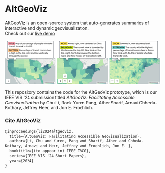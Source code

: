 # AltGeoViz
AltGeoViz is an open-source system that auto-generates summaries of interactive and dynamic geovisualization.
<br>
Check out our [live demo](https://accessible-map-420308.uw.r.appspot.com/)
<br>
<br>
![AltGeoViz](/figures/project-teaser.png)

This repository contains the code for the AltGeoViz prototype, which is our IEEE VIS '24 submission titled *AltGeoViz: Facilitating Accessible Geovisualization* by Chu Li, Rock Yuren Pang, Ather Sharif, Arnavi Chheda-Kothary, Jeffrey Heer, and Jon E. Froehlich.

### Cite AltGeoViz
```
@inproceedings{li2024altgeoviz,
  title={AltGeoViz: Facilitating Accessible Geovisualization},
  author={Li, Chu and Yuren, Pang and Sharif, Ather and Chheda-Kothary, Arnavi and Heer, Jeffrey and Froehlich, Jon E. },
  booktitle={(to appear in) IEEE TVCG},
  series={IEEE VIS '24 Short Papers},
  year={2024}
}
```



